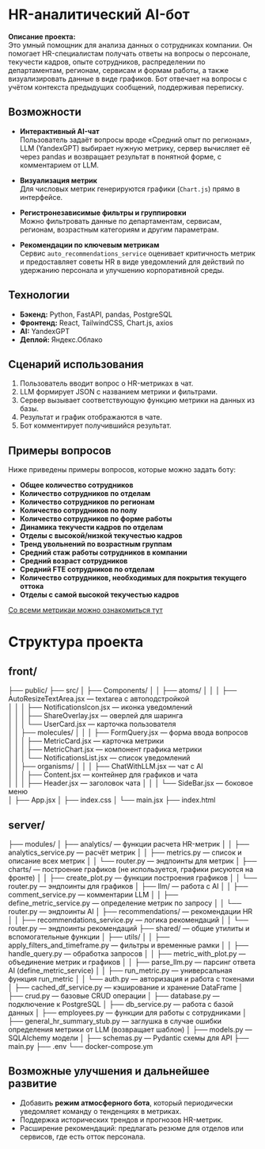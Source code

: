 # HR-аналитический AI-бот

**Описание проекта:**  
Это умный помощник для анализа данных о сотрудниках компании. Он помогает HR-специалистам получать ответы на вопросы о персонале, текучести кадров, опыте сотрудников, распределении по департаментам, регионам, сервисам и формам работы, а также визуализировать данные в виде графиков. Бот отвечает на вопросы с учётом контекста предыдущих сообщений, поддерживая переписку.

## Возможности

- **Интерактивный AI-чат**  
  Пользователь задаёт вопросы вроде «Средний опыт по регионам», LLM (YandexGPT) выбирает нужную метрику, сервер вычисляет её через pandas и возвращает результат в понятной форме, с комментарием от LLM.

- **Визуализация метрик**  
  Для числовых метрик генерируются графики (`Chart.js`) прямо в интерфейсе.

- **Регистронезависимые фильтры и группировки**  
  Можно фильтровать данные по департаментам, сервисам, регионам, возрастным категориям и другим параметрам.

- **Рекомендации по ключевым метрикам**  
  Сервис `auto_recommendations_service` оценивает критичность метрик и предоставляет советы HR в виде уведомлений для действий по удержанию персонала и улучшению корпоративной среды.

## Технологии

- **Бэкенд:** Python, FastAPI, pandas, PostgreSQL
- **Фронтенд:** React, TailwindCSS, Chart.js, axios
- **AI:** YandexGPT
- **Деплой:** Яндекс.Облако

## Сценарий использования

1. Пользователь вводит вопрос о HR-метриках в чат.
2. LLM формирует JSON с названием метрики и фильтрами.
3. Сервер вызывает соответствующую функцию метрики на данных из базы.
4. Результат и график отображаются в чате.
5. Бот комментирует получившийся результат. 

## Примеры вопросов

Ниже приведены примеры вопросов, которые можно задать боту:

- **Общее количество сотрудников**
- **Количество сотрудников по отделам**
- **Количество сотрудников по регионам**
- **Количество сотрудников по полу**
- **Количество сотрудников по форме работы**
- **Динамика текучести кадров по отделам**
- **Отделы с высокой/низкой текучестью кадров**
- **Тренд увольнений по возрастным группам**
- **Средний стаж работы сотрудников в компании**
- **Средний возраст сотрудников**
- **Средний FTE сотрудников по отделам**
- **Количество сотрудников, необходимых для покрытия текущего оттока**
- **Отделы с самой высокой текучестью кадров**

[Со всеми метрикаи можно ознакомиться тут](https://github.com/jusa11/ai-hackathon/blob/main/server/modules/analytics/metrics.py)

# Структура проекта

## front/
├── public/
├── src/
│   ├── Components/ 
│   │   ├── atoms/
│   │   │   ├── AutoResizeTextArea.jsx — textarea с автоподстройкой  
│   │   │   ├── NotificationsIcon.jsx — иконка уведомлений  
│   │   │   ├── ShareOverlay.jsx — оверлей для шаринга  
│   │   │   └── UserCard.jsx — карточка пользователя  
│   │   ├── molecules/
│   │   │   ├── FormQuery.jsx — форма ввода вопросов  
│   │   │   ├── MetricCard.jsx — карточка метрики  
│   │   │   ├── MetricChart.jsx — компонент графика метрики  
│   │   │   └── NotificationsList.jsx — список уведомлений  
│   │   ├── organisms/
│   │   │   ├── ChatWithLLM.jsx — чат с AI  
│   │   │   ├── Content.jsx — контейнер для графиков и чата  
│   │   │   ├── Header.jsx — заголовок чата 
│   │   │   └── SideBar.jsx — боковое меню  
│   ├── App.jsx
│   ├── index.css
│   └── main.jsx
├── index.html

## server/
├── modules/
│   ├── analytics/ — функции расчета HR-метрик
│   │   ├── analytics_service.py — расчёт метрик
│   │   ├── metrics.py — список и описание всех метрик
│   │   └── router.py — эндпоинты для метрик
│   ├── charts/ — построение графиков (не используется, графики рисуются на фронте)
│   │   ├── create_plot.py — функции построения графиков
│   │   └── router.py — эндпоинты для графиков
│   ├── llm/ — работа с AI
│   │   ├── comment_service.py — комментарии LLM
│   │   ├── define_metric_service.py — определение метрик по запросу
│   │   └── router.py — эндпоинты AI
│   ├── recommendations/ — рекомендации HR
│   │   ├── recommendations_service.py — логика рекомендаций
│   │   └── router.py — эндпоинты рекомендаций
├── shared/ — общие утилиты и вспомогательные функции
│   ├── utils/
│   │   ├── apply_filters_and_timeframe.py — фильтры и временные рамки
│   │   ├── handle_query.py — обработка запросов
│   │   ├── metric_with_plot.py — объединение метрик и графиков
│   │   ├── parse_llm.py — парсинг ответа AI (define_metric_service)
│   │   ├── run_metric.py — универсальная функция run_metric
│   │   └── auth.py — авторизация и работа с токенами
│		├── cached_df_service.py — кэширование и хранение DataFrame
│		├── crud.py — базовые CRUD операции
│		├── database.py — подключение к PostgreSQL
│		├── db_service.py — работа с базой данных
│		├── employees.py — функции для работы с сотрудниками
│		├── general_hr_summary_stub.py — заглушка в случае ошибки определения метрики от LLM (возвращает шаблон)
│		├── models.py — SQLAlchemy модели
│		├── schemas.py — Pydantic схемы для API
├── main.py
├── .env
└── docker-compose.ym


## Возможные улучшения и дальнейшее развитие

- Добавить **режим атмосферного бота**, который периодически уведомляет команду о тенденциях в метриках.
- Поддержка исторических трендов и прогнозов HR-метрик.
- Расширение рекомендаций: предлагать резюме для отделов или сервисов, где есть отток персонала.
